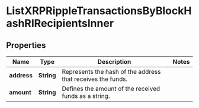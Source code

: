 

# ListXRPRippleTransactionsByBlockHashRIRecipientsInner


## Properties

| Name | Type | Description | Notes |
|------------ | ------------- | ------------- | -------------|
|**address** | **String** | Represents the hash of the address that receives the funds. |  |
|**amount** | **String** | Defines the amount of the received funds as a string. |  |



